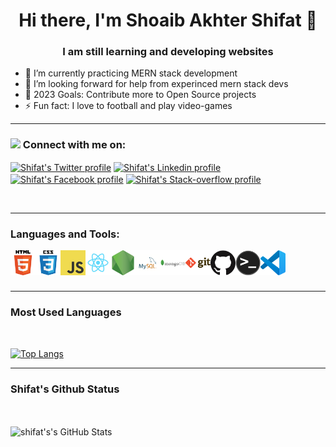 <h1 align="center">Hi there, I'm Shoaib Akhter Shifat 👋</h1>


<h3 align="center">I am still learning and developing websites</h3>

- 🌱 I’m currently practicing MERN stack development
- 👯 I’m looking forward for help from experinced mern stack devs
- 🥅 2023 Goals: Contribute more to Open Source projects
- ⚡ Fun fact: I love to football and play video-games

---

### <img src="https://media.giphy.com/media/iY8CRBdQXODJSCERIr/giphy.gif" width="30px"> Connect with me on:

<p align="left">
<a href="https://twitter.com/SifatKh86893561" target="blank"><img align="center" src="https://raw.githubusercontent.com/rahuldkjain/github-profile-readme-generator/master/src/images/icons/Social/twitter.svg" alt="Shifat's Twitter profile" height="30" width="40" /></a>
<a href="https://linkedin.com/in/md-shoaib-akhter-shifat-95752a1ba" target="blank"><img align="center" src="https://raw.githubusercontent.com/rahuldkjain/github-profile-readme-generator/master/src/images/icons/Social/linked-in-alt.svg" alt="Shifat's Linkedin profile" height="30" width="40" /></a>
<a href="https://www.facebook.com/profile.php?id=100046112835726" target="blank"><img align="center" src="https://raw.githubusercontent.com/rahuldkjain/github-profile-readme-generator/master/src/images/icons/Social/facebook.svg" alt="Shifat's Facebook profile" height="30" width="40" /></a>
<a href="https://stackoverflow.com/users/15989016/md-shoaib-akhter-shifat" target="blank"><img align="center" src="https://raw.githubusercontent.com/rahuldkjain/github-profile-readme-generator/master/src/images/icons/Social/stack-overflow.svg" alt="Shifat's Stack-overflow profile" height="30" width="40" /></a>
</p>
<br />


---

### Languages and Tools:

<img align="left" alt="HTML5" width="40px" src="https://raw.githubusercontent.com/github/explore/80688e429a7d4ef2fca1e82350fe8e3517d3494d/topics/html/html.png" />
<img align="left" alt="CSS3" width="40px" src="https://raw.githubusercontent.com/github/explore/80688e429a7d4ef2fca1e82350fe8e3517d3494d/topics/css/css.png" />
<img align="left" alt="JavaScript" width="40px" src="https://raw.githubusercontent.com/github/explore/80688e429a7d4ef2fca1e82350fe8e3517d3494d/topics/javascript/javascript.png" />
<img align="left" alt="React" width="40px" src="https://raw.githubusercontent.com/github/explore/80688e429a7d4ef2fca1e82350fe8e3517d3494d/topics/react/react.png" />
<img align="left" alt="Node.js" width="40px" src="https://raw.githubusercontent.com/github/explore/80688e429a7d4ef2fca1e82350fe8e3517d3494d/topics/nodejs/nodejs.png" />
<img align="left" alt="MySQL" width="40px" src="https://raw.githubusercontent.com/github/explore/80688e429a7d4ef2fca1e82350fe8e3517d3494d/topics/mysql/mysql.png" />
<img align="left" alt="MongoDB" width="40px" src="https://raw.githubusercontent.com/github/explore/80688e429a7d4ef2fca1e82350fe8e3517d3494d/topics/mongodb/mongodb.png" />
<img align="left" alt="Git" width="40px" src="https://raw.githubusercontent.com/github/explore/80688e429a7d4ef2fca1e82350fe8e3517d3494d/topics/git/git.png" />
<img align="left" alt="GitHub" width="40px" src="https://raw.githubusercontent.com/github/explore/78df643247d429f6cc873026c0622819ad797942/topics/github/github.png" />
<img align="left" alt="Terminal" width="40px" src="https://raw.githubusercontent.com/github/explore/80688e429a7d4ef2fca1e82350fe8e3517d3494d/topics/terminal/terminal.png" />
<img align="left" alt="Visual Studio Code" width="40px" src="https://raw.githubusercontent.com/github/explore/80688e429a7d4ef2fca1e82350fe8e3517d3494d/topics/visual-studio-code/visual-studio-code.png" />
<br />
<br />
<br />


---

### Most Used Languages

<br />

[![Top Langs](https://github-readme-stats.vercel.app/api/top-langs/?username=shifat0&layout=compact)](https://github.com/shifat0/github-readme-stats)

---

### Shifat's Github Status

<br />
<br />
<img align="left" alt="shifat's's GitHub Stats" src="https://github-readme-stats.vercel.app/api?username=shifat0&show_icons=true&theme=radical" />

[twitter]: https://twitter.com/SifatKh86893561
[facebook]: https://www.facebook.com/profile.php?id=100046112835726
[linkedin]: https://linkedin.com/in/md-shoaib-akhter-shifat-95752a1ba
[stack-overflow]: https://stackoverflow.com/users/15989016/md-shoaib-akhter-shifat
